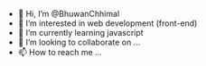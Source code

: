 - 👋 Hi, I’m @BhuwanChhimal
- 👀 I’m interested in web development (front-end)
- 🌱 I’m currently learning javascript
- 💞️ I’m looking to collaborate on ...
- 📫 How to reach me ...

<!---
BhuwanChhimal/BhuwanChhimal is a ✨ special ✨ repository because its `README.md` (this file) appears on your GitHub profile.
You can click the Preview link to take a look at your changes.
--->
